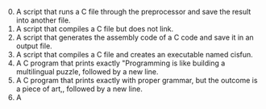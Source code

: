0. A script that runs a C file through the preprocessor and save the result into another file.
1. A script that compiles a C file but does not link.
2. A script that generates the assembly code of a C code and save it in an output file.
3. A script that compiles a C file and creates an executable named cisfun.
4. A C program that prints exactly "Programming is like building a multilingual puzzle, followed by a new line.
5. A C program that prints exactly with proper grammar, but the outcome is a piece of art,, followed by a new line.
6. A 
